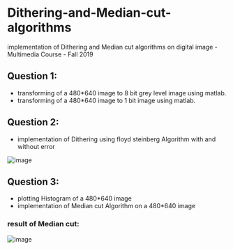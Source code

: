 # Dithering-and-Median-cut-algorithms
implementation of Dithering and Median cut algorithms on digital image - Multimedia Course -  Fall 2019

## Question 1:  
* transforming of a 480*640 image to 8 bit grey level image using matlab.
* transforming of a 480*640 image to 1 bit image  using matlab.  
   
## Question 2:  
* implementation of Dithering using floyd steinberg Algorithm with and without error  

![image](https://user-images.githubusercontent.com/44861408/135315173-39672dc9-ffa1-44a9-a0c8-4826563c512b.png)


   
## Question 3:  
* plotting Histogram of a 480*640 image
* implementation of Median cut Algorithm on a 480*640 image

### result of Median cut:  

![image](https://user-images.githubusercontent.com/44861408/135314987-b05cd66e-e55b-4f38-a5c7-82bad2333886.png)
